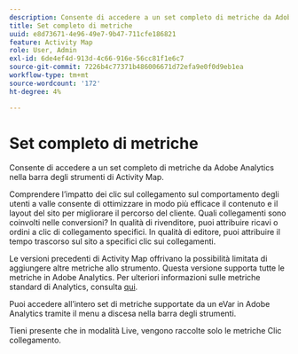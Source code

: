 ```yaml
---
description: Consente di accedere a un set completo di metriche da Adobe Analytics nella barra degli strumenti di Activity Map.
title: Set completo di metriche
uuid: e8d73671-4e96-49e7-9b47-711cfe186821
feature: Activity Map
role: User, Admin
exl-id: 6de4ef4d-913d-4c66-916e-56cc81f1e6c7
source-git-commit: 7226b4c77371b486006671d72efa9e0f0d9eb1ea
workflow-type: tm+mt
source-wordcount: '172'
ht-degree: 4%

---
```


# Set completo di metriche

Consente di accedere a un set completo di metriche da Adobe Analytics nella barra degli strumenti di Activity Map.

Comprendere l’impatto dei clic sul collegamento sul comportamento degli utenti a valle consente di ottimizzare in modo più efficace il contenuto e il layout del sito per migliorare il percorso del cliente. Quali collegamenti sono coinvolti nelle conversioni? In qualità di rivenditore, puoi attribuire ricavi o ordini a clic di collegamento specifici. In qualità di editore, puoi attribuire il tempo trascorso sul sito a specifici clic sui collegamenti.

Le versioni precedenti di Activity Map offrivano la possibilità limitata di aggiungere altre metriche allo strumento. Questa versione supporta tutte le metriche in Adobe Analytics. Per ulteriori informazioni sulle metriche standard di Analytics, consulta [qui](/help/components/metrics/overview.md).

Puoi accedere all’intero set di metriche supportate da un eVar in Adobe Analytics tramite il menu a discesa nella barra degli strumenti.

Tieni presente che in modalità Live, vengono raccolte solo le metriche Clic collegamento.

